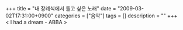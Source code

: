 +++
title = "내 장례식에서 틀고 싶은 노래"
date = "2009-03-02T17:31:00+0900"
categories = ["음악"]
tags = []
description = ""
+++
<span class="copyright_entry" style="display:block;" title="내 장례식에서 틀고 싶은 노래@@**@@http://shed.egloos.com/1877499"></span>&lt; I had a dream - ABBA &gt;
<br>
<br>
<object width="425" height="344"><param name="movie" value="http://www.youtube.com/v/Y2YOGfBFAbs&amp;hl=en&amp;fs=1"><embed src="http://www.youtube.com/v/Y2YOGfBFAbs&amp;hl=en&amp;fs=1" type="application/x-shockwave-flash" allowscriptaccess="always" allowfullscreen="true" width="425" height="344"></object> 
<!--
       <rdf:RDF xmlns:rdf="http://www.w3.org/1999/02/22-rdf-syntax-ns#"
		    xmlns:dc="http://purl.org/dc/elements/1.1/"
		    xmlns:trackback="http://madskills.com/public/xml/rss/module/trackback/">
       <rdf:Description
	        rdf:about="http://shed.egloos.com/1877499"
	        dc:identifier="http://shed.egloos.com/1877499"
	        dc:title="내 장례식에서 틀고 싶은 노래"
	        trackback:ping="http://shed.egloos.com/tb/1877499"/>
       </rdf:RDF>
       -->

<ul></ul>